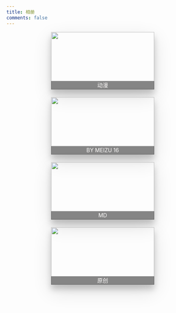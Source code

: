 ```yaml
---
title: 相册
comments: false
---
```


<style>img[srcset]{object-fit:cover;}.total{display:-ms-flexbox;display:flex;-ms-flex-wrap:wrap;flex-wrap:wrap;-ms-flex-pack:center;justify-content:center;-ms-flex-align:start;align-items:flex-start;-ms-flex-line-pack:start;align-content:flex-start;width:100%}.item{transition: .5s;position:relative;width:270px;height:150px;margin:0 10px 20px;box-shadow:0 12px 15px 0 rgba(0,0,0,.19),0 17px 50px 0 rgba(0,0,0,.12)}.item img{width:100%;height:100%;transition:all .5s}.item span{position:absolute;bottom:0;left:0;padding:1px 0;display:block;width:100%;height:20px;line-height:20px;text-align:center;color:#fcfaf9;background-color:#0E0E0E80;}.item:hover{box-shadow:0 12px 15px 0 transparent,0 17px 50px 0 transparent}</style>

<div class="total">
    <a href="cartoon/">
        <div class="item">
            <img src="https://rmt.dogedoge.com/fetch/royce/storage/gallery-cartoon/12.png?fmt=webp&q=75&w=350" srcset="https://rmt.dogedoge.com/fetch/royce/storage/gallery-cartoon/12.png?fmt=webp&q=75&w=350">
            <span>动漫</span>
        </div>
    </a>
    <a href="MEIZU16/">
        <div class="item">
            <img src="https://rmt.dogedoge.com/fetch/royce/storage/gallery-MEIZU16/4.jpg?fmt=webp&q=75&w=350" srcset="https://rmt.dogedoge.com/fetch/royce/storage/gallery-MEIZU16/4.jpg?fmt=webp&q=75&w=350">
            <span>BY MEIZU 16</span>
        </div>
    </a>
    <a href="md/">
        <div class="item">
            <img src="https://rmt.dogedoge.com/fetch/royce/storage/gallery-md/7.png?fmt=webp&q=75&w=350" srcset="https://rmt.dogedoge.com/fetch/royce/storage/gallery-md/7.png?fmt=webp&q=75&w=350">
            <span>MD</span>
        </div>
    </a>
    <a href="original/">
        <div class="item">
            <img src="https://rmt.dogedoge.com/fetch/royce/storage/gallery-original/1.png?fmt=webp&q=75&w=350" srcset="https://rmt.dogedoge.com/fetch/royce/storage/gallery-original/1.png?fmt=webp&q=75&w=350">
            <span>原创</span>
        </div>
    </a>
</div>
